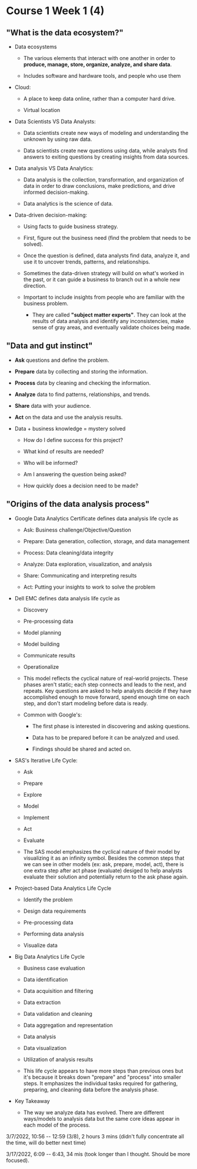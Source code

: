 # Course 1 Week 1 (4)

## "What is the data ecosystem?" ##

- Data ecosystems
    - The various elements that interact with one another in order to **produce, manage, store, organize, analyze, and
    share data**.
    
    - Includes software and hardware tools, and people who use them

- Cloud:
    - A place to keep data online, rather than a computer hard drive.
   
    - Virtual location

- Data Scientists VS Data Analysts:
    - Data scientists create new ways of modeling and understanding the unknown by using raw data.
    
    - Data scientists create new questions using data, while analysts find answers to exiting questions by creating
    insights from data sources.

- Data analysis VS Data Analytics:
    - Data analysis is the collection, transformation, and organization of data in order to draw conclusions, make 
    predictions, and drive informed decision-making.
    
    - Data analytics is the science of data.
    
- Data-driven decision-making:
    - Using facts to guide business strategy.
    
    - First, figure out the business need (find the problem that needs to be solved).
    
    - Once the question is defined, data analysts find data, analyze it, and use it to uncover trends, patterns, and
    relationships.
    
    - Sometimes the data-driven strategy will build on what's worked in the past, or it can guide a business to branch
    out in a whole new direction.
    
    - Important to include insights from people who are familiar with the business problem.
    
        - They are called **"subject matter experts"**. They can look at the results of data analysis and identify any 
        inconsistencies, make sense of gray areas, and eventually validate choices being made.
    
    
## "Data and gut instinct" ##
- **Ask** questions and define the problem.

- **Prepare** data by collecting and storing the information.

- **Process** data by cleaning and checking the information.

- **Analyze** data to find patterns, relationships, and trends.

- **Share** data with your audience.

- **Act** on the data and use the analysis results.

- Data + business knowledge = mystery solved
    - How do I define success for this project?
    
    - What kind of results are needed?
    - Who will be informed?
    - Am I answering the question being asked?
    - How quickly does a decision need to be made?
    
## "Origins of the data analysis process" ##

- Google Data Analytics Certificate defines data analysis life cycle as

    - Ask: Business challenge/Objective/Question
    
    - Prepare: Data generation, collection, storage, and data management
    
    - Process: Data cleaning/data integrity
    
    - Analyze: Data exploration, visualization, and analysis
    
    - Share: Communicating and interpreting results
    
    - Act: Putting your insights to work to solve the problem
    
- Dell EMC defines data analysis life cycle as
    - Discovery
    
    - Pre-processing data
    
    - Model planning
    
    - Model building
    
    - Communicate results
    
    - Operationalize
    
    - This model reflects the cyclical nature of real-world projects. These phases aren't static; each step connects and 
    leads to the next, and repeats. Key questions are asked to help analysts decide if they have accomplished enough to 
    move forward, spend enough time on each step, and don't start modeling before data is ready. 
    
    - Common with Google's: 
        - The first phase is interested in discovering and asking questions.
        
        - Data has to be prepared before it can be analyzed and used.
        
        - Findings should be shared and acted on.
        
        
- SAS's Iterative Life Cycle:

    - Ask

    - Prepare
    
    - Explore
    
    - Model
    
    - Implement
    
    - Act
    
    - Evaluate
    
    - The SAS model emphasizes the cyclical nature of their model by visualizing it as an infinity symbol. Besides the
    common steps that we can see in other models (ex: ask, prepare, model, act), there is one extra step after act phase
    (evaluate) desiged to help analysts evaluate their solution and potentially return to the ask phase again.
    
    
- Project-based Data Analytics Life Cycle
    
    - Identify the problem
    
    - Design data requirements
    
    - Pre-processing data
    
    - Performing data analysis
    
    - Visualize data
    

- Big Data Analytics Life Cycle

    - Business case evaluation
    
    - Data identification
    
    - Data acquisition and filtering
    
    - Data extraction
    
    - Data validation and cleaning
    
    - Data aggregation and representation
    
    - Data analysis
    
    - Data visualization
    
    - Utilization of analysis results
    
    - This life cycle appears to have more steps than previous ones but it's because it breaks down "prepare" and 
    "process" into smaller steps. It emphasizes the individual tasks required for gathering, preparing, and cleaning data 
    before the analysis phase. 
    
- Key Takeaway

    - The way we analyze data has evolved. There are different ways/models to analysis data but the same core ideas
    appear in each model of the process. 
        
        
        


3/7/2022, 10:56 -- 12:59 (3/8), 2 hours 3 mins (didn't fully concentrate all the time, will do better next time)

3/17/2022, 6:09 -- 6:43, 34 mis (took longer than I thought. Should be more focused).
